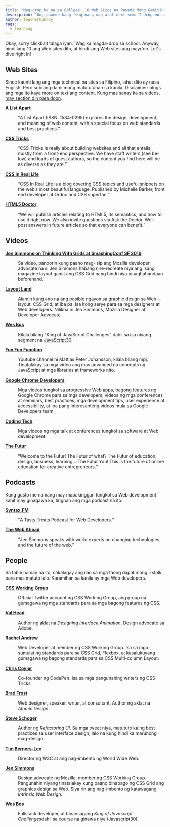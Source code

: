 ```yaml
---
title: "Mag-drop ka na sa College: 10 Web Sites na Puwede Mong Gamitin Para Maging Mas Magaling sa mga May Degree"
description: "Oo, puwede kang 'wag nang mag-aral next sem. I-drop mo na lahat ng subject mo, kaya kang isalba ng mga sites na ito."
author: teacherbuknoy
tags:
  - learning
---
```


Okay, sorry clickbait talaga iyan. 'Wag ka magda-drop sa school. Anyway, hindi lang 10 ang Web sites dito, at hindi lang Web sites ang mayr'on. Let's dive right in!

## Web Sites

Since kaunti lang ang mga technical na sites sa Filipino, lahat dito ay nasa English. Pero sobrang dami mong matututuhan sa kanila. Disclaimer: blogs ang mga ito kaya more on text ang content. Kung mas sanay ka sa videos, [may section din para doon](#Videos).

<dl>
<dt>
	<strong class="cell-heading">
		<a href="https://alistapart.com/" target="_blank" rel="noopener noreferrer">A List Apart</a>
	</strong>
</dt>
<dd>
	<p>
		<q lang="en">A List Apart (ISSN: 1534-0295) explores the design, development, and meaning of web content, with a special focus on web standards and best practices.</q>
	</p>
</dd>
<dt>
	<strong class="cell-heading">
		<a href="https://css-tricks.com/" target="_blank" rel="noopener noreferrer">CSS Tricks</a>
	</strong>
</dt>
<dd>
	<p>
		<q lang="en">CSS-Tricks is really about building websites and all that entails, mostly from a front-end perspective. We have staff writers (see below) and loads of guest authors, so the content you find here will be as diverse as they are.</q>
	</p>
</dd>
<dt>
	<strong class="cell-heading">
		<a href="https://css-irl.info/" target="_blank" rel="noopener noreferrer">CSS In Real Life</a>
	</strong>
</dt>
<dd>
	<p>
		<q lang="en">CSS In Real Life is a blog covering CSS topics and useful snippets on the web’s most beautiful language. Published by Michelle Barker, front end developer at Ordoo and CSS superfan.</q>
	</p>
</dd>
<dt>
	<strong class="cell-heading">
		<a href="https://html5doctor.com/" target="_blank" rel="noopener noreferrer">HTML5 Doctor</a>
	</strong>
</dt>
<dd>
	<p>
		<q lang="en">We will publish articles relating to HTML5, its semantics, and how to use it right now. We also invite questions via Ask the Doctor. We’ll post answers in future articles so that everyone can benefit.</q>
	</p>
</dd>
</dl>

## Videos

<dl>
	<dt>
		<strong class="cell-heading">
			<a href="https://vimeo.com/331578108" target="_blank" rel="noopener noreferrer">Jen Simmons on Thinking With Grids at SmashingConf SF 2019</a>
		</strong>
	</dt>
	<dd>
		<p>Sa video, panoorin kung paano mag-isip ang Mozilla developer advocate na si Jen Simmons habang nire-recreate niya ang isang magazine layout gamit ang CSS Grid nang hindi niya pinaghahandaan beforehand.</p>
	</dd>
	<dt>
		<strong class="cell-heading">
			<a href="https://www.youtube.com/channel/UC7TizprGknbDalbHplROtag/" target="_blank" rel="noopener noreferrer">Layout Land</a>
		</strong>
	</dt>
	<dd>
		<p>Alamin kung ano na ang posible ngayon sa graphic design sa Web—layout, CSS Grid, at iba pa. Isa itong serye para sa mga designers at Web developers. Nilikha ni Jen Simmons, Mozilla Designer at Developer Advocate.</p>
	</dd>
	<dt>
		<strong class="cell-heading">
			<a href="https://www.youtube.com/channel/UC7TizprGknbDalbHplROtag" target="_blank" rel="noopener noreferrer">Wes Bos</a>
		</strong>
	</dt>
	<dd>
		<p>Kilala bilang "King of JavaScript Challenges" dahil sa isa niyang segment na
			<a href="https://www.youtube.com/watch?v=VuN8qwZoego&amp;list=PLu8EoSxDXHP6CGK4YVJhL_VWetA865GOH">JavaScript30</a>.</p>
	</dd>
	<dt>
		<strong class="cell-heading">
			<a href="https://www.youtube.com/channel/UCO1cgjhGzsSYb1rsB4bFe4Q" target="_blank" rel="noopener noreferrer">Fun Fun Function</a>
		</strong>
	</dt>
	<dd>
		<p>Youtube channel ni Mattias Peter Johansson, kilala bilang mpj. Tinatalakay sa mga video ang mas advanced na concepts ng JavaScript at mga libraries at frameworks nito.</p>
	</dd>
	<dt>
		<strong class="cell-heading">
			<a href="https://www.youtube.com/channel/UCnUYZLuoy1rq1aVMwx4aTzw" target="_blank" rel="noopener noreferrer">Google Chrome Developers</a>
		</strong>
	</dt>
	<dd>
		<p>Mga videos tungkol sa progressive Web apps, bagong features ng Google Chrome para sa mga developers, videos ng mga conferences at seminars, best practices, mga development tips, user experience at accessibility, at iba pang interesanteng videos mula sa Google Developers team.</p>
	</dd>
	<dt>
		<strong class="cell-heading">
			<a href="https://www.youtube.com/channel/UCtxCXg-UvSnTKPOzLH4wJaQ" target="_blank" rel="noopener noreferrer">Coding Tech</a>
		</strong>
	</dt>
	<dd>
		<p>Mga videos ng mga talk at conferences tungkol sa software at Web development.</p>
	</dd>
	<dt>
		<strong class="cell-heading">
			<a href="https://www.youtube.com/user/TheSkoolRocks" target="_blank" rel="noopener noreferrer">The Futur</a>
		</strong>
	</dt>
	<dd>
		<p>
			<q lang="en">Welcome to the Futur! The Futur of what? The Futur of education, design, business, learning... The Futur You! This is the future of online education for creative entrepreneurs.</q>
		</p>
	</dd>
</dl>

## Podcasts

Kung gusto mo namang may mapakinggan tungkol sa Web development kahit may ginagawa ka, tingnan ang mga podcast na ito:

<dl>
	<dt>
		<strong class="cell-heading">
			<a href="https://syntax.fm" target="_blank" rel="noopener noreferrer">Syntax.FM</a>
		</strong>
	</dt>
	<dd>
		<p>
			<q lang="en">A Tasty Treats Podcast for Web Developers.</q>
		</p>
	</dd>
	<dt>
		<strong class="cell-heading">
			<a href="https://thewebahead.net/" target="_blank" rel="noopener noreferrer">The Web Ahead</a>
		</strong>
	</dt>
	<dd>
		<p>
			<q lang="en">Jen Simmons speaks with world experts on changing technologies and the future of the web.</q>
		</p>
	</dd>
</dl>

## People

Sa table naman na ito, nakalagay ang ilan sa mga taong dapat mong i-stalk para mas matuto lalo. Karamihan sa kanila ay mga Web developers.

<dl>
	<dt>
		<strong class="cell-heading">
			<a href="https://twitter.com/csswg" target="_blank" rel="noopener noreferrer">CSS Working Group</a>
		</strong>
	</dt>
	<dd>
		<p>Official Twitter account ng CSS Working Group, ang group na gumagawa ng mga standards para sa mga bagong features ng CSS.</p>
	</dd>
	<dt>
		<strong class="cell-heading">
			<a href="twitter.com/vlh" target="_blank" rel="noopener noreferrer">Val Head</a>
		</strong>
	</dt>
	<dd>
		<p>Author ng aklat na
			<cite>Designing Interface Animation</cite>. Design advocate sa Adobe.</p>
	</dd>
	<dt>
		<strong class="cell-heading">
			<a href="https://twitter.com/rachelandrew" target="_blank" rel="noopener noreferrer">Rachel Andrew</a>
		</strong>
	</dt>
	<dd>
		<p>Web Developer at member ng CSS Working Group. Isa sa mga sumulat ng standards para sa CSS Grid, Flexbox, at kasalukuyang gumagawa ng bagong standards para sa CSS Multi-column Layout.</p>
	</dd>
	<dt>
		<strong class="cell-heading">
			<a href="https://twitter.com/chriscoyier" target="_blank" rel="noopener noreferrer">Chris Coyier</a>
		</strong>
	</dt>
	<dd>
		<p>Co-founder ng CodePen. Isa sa mga pangunahing writers ng CSS Tricks</p>
	</dd>
	<dt>
		<strong class="cell-heading">
			<a href="https://twitter.com/brad_frost" target="_blank" rel="noopener noreferrer">Brad Frost</a>
		</strong>
	</dt>
	<dd>
		<p>Web designer, speaker, writer, at consultant. Author ng aklat na
			<cite>Atomic Design</cite>.</p>
	</dd>
	<dt>
		<strong class="cell-heading">
			<a href="https://twitter.com/steveschoger" target="_blank" rel="noopener noreferrer">Steve Schoger</a>
		</strong>
	</dt>
	<dd>
		<p>Author ng
			<cite>Refactoring UI</cite>. Sa mga tweet niya, matututo ka ng best practices sa user interface design, lalo na kung hindi ka marunong mag-design.</p>
	</dd>
	<dt>
		<strong class="cell-heading">
			<a href="https://twitter.com/timberners_lee" target="_blank" rel="noopener noreferrer">Tim Berners-Lee</a>
		</strong>
	</dt>
	<dd>
		<p>Director ng W3C at ang nag-imbento ng World Wide Web.</p>
	</dd>
	<dt>
		<strong class="cell-heading">
			<a href="https://twitter.com/jensimmons" target="_blank" rel="noopener noreferrer">Jen Simmons</a>
		</strong>
	</dt>
	<dd>
		<p>Design advocate ng Mozilla, member ng CSS Working Group. Pangunahin niyang tinatalakay kung paano binabago ng CSS Grid ang graphics design sa Web. Siya rin ang nag-imbento ng katawagang
			<i>Intrinsic Web Design</i>.</p>
	</dd>
	<dt>
		<strong class="cell-heading">
			<a href="https://twitter.com/wesbos" target="_blank" rel="noopener noreferrer">Wes Bos</a>
		</strong>
	</dt>
	<dd>
		<p>Fullstack developer, at binansagang
			<i>King of Javascript Challenges</i>dahil sa course na ginawa niya (Javascript30).</p>
	</dd>
</dl>
